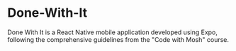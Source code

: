 # Done-With-It
Done With It is a React Native mobile application developed using Expo, following the comprehensive guidelines from the "Code with Mosh" course. 
